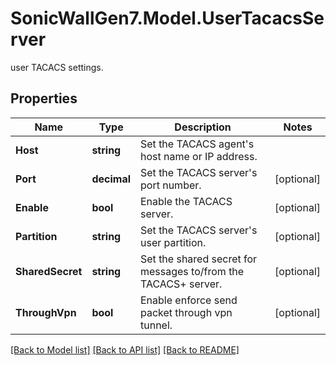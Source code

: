 # SonicWallGen7.Model.UserTacacsServer
user TACACS settings.

## Properties

Name | Type | Description | Notes
------------ | ------------- | ------------- | -------------
**Host** | **string** | Set the TACACS agent&#39;s host name or IP address. | 
**Port** | **decimal** | Set the TACACS server&#39;s port number. | [optional] 
**Enable** | **bool** | Enable the TACACS server. | [optional] 
**Partition** | **string** | Set the TACACS server&#39;s user partition. | [optional] 
**SharedSecret** | **string** | Set the shared secret for messages to/from the TACACS+ server. | [optional] 
**ThroughVpn** | **bool** | Enable enforce send packet through vpn tunnel. | [optional] 

[[Back to Model list]](../README.md#documentation-for-models) [[Back to API list]](../README.md#documentation-for-api-endpoints) [[Back to README]](../README.md)

